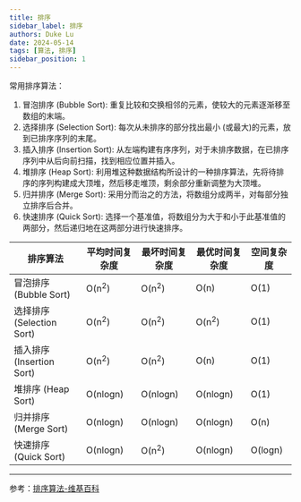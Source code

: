 ```yaml
---
title: 排序
sidebar_label: 排序
authors: Duke Lu
date: 2024-05-14
tags: [算法, 排序]
sidebar_position: 1
---
```


常用排序算法：
1. 冒泡排序 (Bubble Sort): 重复比较和交换相邻的元素，使较大的元素逐渐移至数组的末端。
2. 选择排序 (Selection Sort): 每次从未排序的部分找出最小 (或最大)的元素，放到已排序序列的末尾。
3. 插入排序 (Insertion Sort): 从左端构建有序序列，对于未排序数据，在已排序序列中从后向前扫描，找到相应位置并插入。
4. 堆排序 (Heap Sort): 利用堆这种数据结构所设计的一种排序算法，先将待排序的序列构建成大顶堆，然后移走堆顶，剩余部分重新调整为大顶堆。
5. 归并排序 (Merge Sort): 采用分而治之的方法，将数组分成两半，对每部分独立排序后合并。
6. 快速排序 (Quick Sort): 选择一个基准值，将数组分为大于和小于此基准值的两部分，然后递归地在这两部分进行快速排序。

| 排序算法                  | 平均时间复杂度   | 最坏时间复杂度   | 最优时间复杂度   | 空间复杂度 |
| ------------------------- | ---------------- | ---------------- | ---------------- | ---------- |
| 冒泡排序 (Bubble Sort)    | O(n<sup>2</sup>) | O(n<sup>2</sup>) | O(n)             | O(1)       |
| 选择排序 (Selection Sort) | O(n<sup>2</sup>) | O(n<sup>2</sup>) | O(n<sup>2</sup>) | O(1)       |
| 插入排序 (Insertion Sort) | O(n<sup>2</sup>) | O(n<sup>2</sup>) | O(n)             | O(1)       |
| 堆排序 (Heap Sort)        | O(nlogn)         | O(nlogn)         | O(nlogn)         | O(1)       |
| 归并排序 (Merge Sort)     | O(nlogn)         | O(nlogn)         | O(nlogn)         | O(n)       |
| 快速排序 (Quick Sort)     | O(nlogn)         | O(n<sup>2</sup>) | O(nlogn)         | O(logn)    | 

---

参考：[排序算法-维基百科](https://zh.wikipedia.org/wiki/%E6%8E%92%E5%BA%8F%E7%AE%97%E6%B3%95)